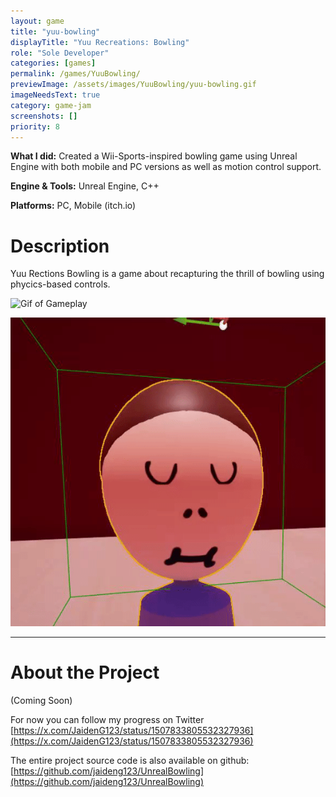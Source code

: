 ```yaml
---
layout: game
title: "yuu-bowling"
displayTitle: "Yuu Recreations: Bowling"
role: "Sole Developer"
categories: [games]
permalink: /games/YuuBowling/
previewImage: /assets/images/YuuBowling/yuu-bowling.gif
imageNeedsText: true
category: game-jam
screenshots: []
priority: 8 
---
```

**What I did:** 
Created a Wii-Sports-inspired bowling game using Unreal Engine with both mobile and PC versions as well as motion control support.

**Engine & Tools:** Unreal Engine, C++

**Platforms:** PC, Mobile (itch.io)
<!--more-->


# Description

Yuu Rections Bowling is a game about recapturing the thrill of bowling using phycics-based controls.

![Gif of Gameplay](/assets/images/YuuBowling/yuu-bowling.gif)

![Another Gif of Gameplay](/assets/images/YuuBowling/yuu-bowling-yuu.gif)


---
# About the Project
(Coming Soon)

For now you can follow my progress on Twitter [https://x.com/JaidenG123/status/1507833805532327936](https://x.com/JaidenG123/status/1507833805532327936)

The entire project source code is also available on github: [https://github.com/jaideng123/UnrealBowling](https://github.com/jaideng123/UnrealBowling)
